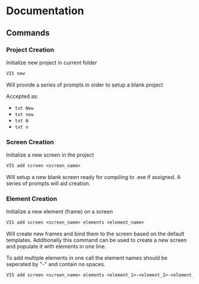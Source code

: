 # Documentation

## Commands

### Project Creation

Initialize new project in current folder

```cmd
VIS new
```

Will provide a series of prompts in order to setup a blank project

Accepted as:

- ```txt New```
- ```txt new```
- ```txt N```
- ```txt n```

### Screen Creation

Initialize a new screen in the project

```cmd
VIS add screen <screen_name>
```

Will setup a new blank screen ready for compiling to .exe if assigned. A series of prompts will aid creation.

### Element Creation

Initialize a new element (frame) on a screen

```cmd
VIS add screen <screen_name> elements <element_name>
```

Will create new frames and bind them to the screen based on the default templates. Additionally this command can be used to create a new screen and populate it with elements in one line.

To add multiple elements in one call the element names should be seperated by "-" and contain no spaces.

```cmd
VIS add screen <screen_name> elements <element_1>-<element_2>-<element_3>
```

